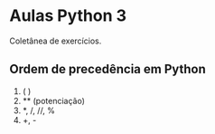 # Aulas Python 3

Coletânea de exercícios.

## Ordem de precedência em Python
1. ( )
2. ** (potenciação)
3. *, /, //, %
4. +, -
